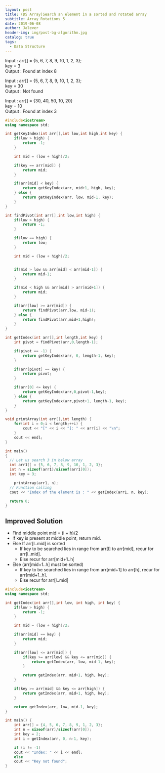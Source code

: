 ```yaml
---
layout: post
title: (DS Array)Search an element in a sorted and rotated array
subtitle: Array Rotations 5
date: 2019-06-08
author: Jalever
header-img: img/post-bg-algorithm.jpg
catalog: true
tags:
  - Data Structure
---
```

Input  : arr[] = {5, 6, 7, 8, 9, 10, 1, 2, 3};<br/>
         key = 3<br/>
Output : Found at index 8<br/>

Input  : arr[] = {5, 6, 7, 8, 9, 10, 1, 2, 3};<br/>
         key = 30<br/>
Output : Not found<br/>

Input : arr[] = {30, 40, 50, 10, 20}<br/>
        key = 10<br/>
Output : Found at index 3


```cpp
#include<iostream>
using namespace std;

int getKeyIndex(int arr[],int low,int high,int key) {
    if(low > high) {
        return -1;
    }

    int mid = (low + high)/2;

    if(key == arr[mid]) {
        return mid;
    }

    if(arr[mid] < key) {
        return getKeyIndex(arr, mid+1, high, key);
    } else {
        return getKeyIndex(arr, low, mid-1, key);
    }
}

int findPivot(int arr[],int low,int high) {
    if(low > high) {
        return -1;
    }

    if(low == high) {
        return low;
    }

    int mid = (low + high)/2;


    if(mid > low && arr[mid] < arr[mid-1]) {
        return mid-1;
    }

    if(mid < high && arr[mid] > arr[mid+1]) {
        return mid;
    }

    if(arr[low] >= arr[mid]) {
        return findPivot(arr,low, mid-1);
    } else {
        return findPivot(arr,mid+1,high);
    }
}

int getIndex(int arr[],int length,int key) {
    int pivot = findPivot(arr,0,length-1);

    if(pivot == -1) {
        return getKeyIndex(arr, 0, length-1, key);
    }

    if(arr[pivot] == key) {
        return pivot;
    }

    if(arr[0] <= key) {
        return getKeyIndex(arr,0,pivot-1,key);
    } else {
        return getKeyIndex(arr,pivot+1, length-1, key);
    }
}

void printArray(int arr[],int length) {
    for(int i = 0;i < length;++i) {
        cout << "[" << i << "]: " << arr[i] << "\n";
    }
    cout << endl;
}

int main()
{
  // Let us search 3 in below array
  int arr1[] = {5, 6, 7, 8, 9, 10, 1, 2, 3};
  int n = sizeof(arr1)/sizeof(arr1[0]);
  int key = 3;

    printArray(arr1, n);
  // Function calling
  cout << "Index of the element is : " << getIndex(arr1, n, key);

  return 0;
}

```


## Improved Solution
- Find middle point mid = (l + h)/2
- If key is present at middle point, return mid.
- Else If arr[l..mid] is sorted
    - If key to be searched lies in range from arr[l] to arr[mid], recur for arr[l..mid].
    - Else recur for arr[mid+1..h]
- Else (arr[mid+1..h] must be sorted)
    - If key to be searched lies in range from arr[mid+1] to arr[h], recur for arr[mid+1..h].
    - Else recur for arr[l..mid]

```cpp
#include<iostream>
using namespace std;

int getIndex(int arr[],int low, int high, int key) {
    if(low > high) {
        return -1;
    }

    int mid = (low + high)/2;

    if(arr[mid] == key) {
        return mid;
    }

    if(arr[low] <= arr[mid]) {
        if(key >= arr[low] && key <= arr[mid]) {
            return getIndex(arr, low, mid-1, key);
        }

        return getIndex(arr, mid+1, high, key);
    }

    if(key >= arr[mid] && key <= arr[high]) {
        return getIndex(arr, mid+1, high, key);
    }

    return getIndex(arr, low, mid-1, key);
}

int main() {
	int arr[] = {4, 5, 6, 7, 8, 9, 1, 2, 3};
	int n = sizeof(arr)/sizeof(arr[0]);
	int key = 2;
	int i = getIndex(arr, 0, n-1, key);

	if (i != -1)
	cout << "Index: " << i << endl;
	else
	cout << "Key not found";
}
```
